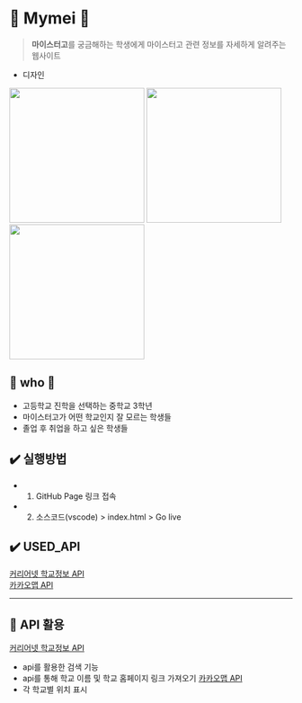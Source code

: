 
# 🌟 Mymei 🌟
> <b>마이스터고</b>를 궁금해하는 학생에게 마이스터고 관련 정보를 자세하게 알려주는 웹사이트
- 디자인
<div style="maring: 0 auto">
<img width=240 src="https://user-images.githubusercontent.com/85982818/205423139-f7e92258-fdbd-40cf-8e8c-5b0fbb326e7f.png"/>
<img width=240 src="https://user-images.githubusercontent.com/85982818/205423136-8c82811d-0215-4846-ba0d-586a9e302858.png"/>
<img width=240 src="https://user-images.githubusercontent.com/85982818/205423138-a4b48d10-5e75-40ce-ad88-db70a7eeeb70.png"/>
</div>

## 💭 who 💭
- 고등학교 진학을 선택하는 중학교 3학년
- 마이스터고가 어떤 학교인지 잘 모르는 학생들
- 졸업 후 취업을 하고 싶은 학생들


## ✔️ 실행방법
- 1. GitHub Page 링크 접속
- 2. 소스코드(vscode) > index.html > Go live

## ✔️ USED_API
[커리어넷 학교정보 API](https://www.career.go.kr/cnet/front/openapi/openApiSchoolCenter.do)
<br/>
[카카오맵 API](https://apis.map.kakao.com)

---

## 🤍 API 활용 
[커리어넷 학교정보 API](https://www.career.go.kr/cnet/front/openapi/openApiSchoolCenter.do)
- api를 활용한 검색 기능 
- api를 통해 학교 이름 및 학교 홈페이지 링크 가져오기 
[카카오맵 API](https://apis.map.kakao.com)
- 각 학교별 위치 표시 
